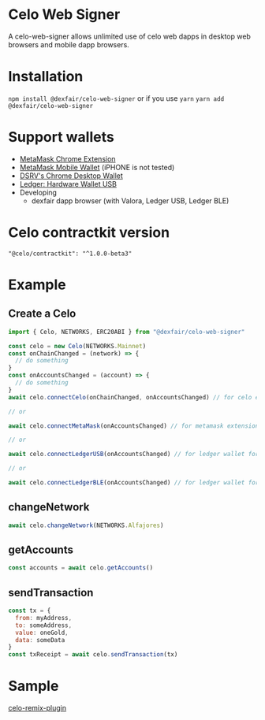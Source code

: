 # Celo Web Signer
A celo-web-signer allows unlimited use of celo web dapps in desktop web browsers and mobile dapp browsers.

# Installation
```npm install @dexfair/celo-web-signer```
or if you use `yarn`
```yarn add @dexfair/celo-web-signer```

# Support wallets
- [MetaMask Chrome Extension](https://chrome.google.com/webstore/detail/metamask/nkbihfbeogaeaoehlefnkodbefgpgknn)
- [MetaMask Mobile Wallet](https://play.google.com/store/apps/details?id=io.metamask) (iPHONE is not tested)
- [DSRV's Chrome Desktop Wallet](https://chrome.google.com/webstore/detail/celo-desktop-wallet/kkilomkmpmkbdnfelcpgckmpcaemjcdh)
- [Ledger: Hardware Wallet USB](https://www.ledger.com/)
- Developing
  - dexfair dapp browser (with Valora, Ledger USB, Ledger BLE)

# Celo contractkit version
```"@celo/contractkit": "^1.0.0-beta3"```

# Example
## Create a Celo
```javascript
import { Celo, NETWORKS, ERC20ABI } from "@dexfair/celo-web-signer"

const celo = new Celo(NETWORKS.Mainnet)
const onChainChanged = (network) => {
  // do something
}
const onAccountsChanged = (account) => {
  // do something
}
await celo.connectCelo(onChainChanged, onAccountsChanged) // for celo extension wallet

// or

await celo.connectMetaMask(onAccountsChanged) // for metamask extension wallet

// or

await celo.connectLedgerUSB(onAccountsChanged) // for ledger wallet for web browsers

// or

await celo.connectLedgerBLE(onAccountsChanged) // for ledger wallet for web browsers
```

## changeNetwork
```javascript
await celo.changeNetwork(NETWORKS.Alfajores)
```

## getAccounts
```javascript
const accounts = await celo.getAccounts()
```

## sendTransaction
```javascript
const tx = {
  from: myAddress,
  to: someAddress,
  value: oneGold,
  data: someData
}
const txReceipt = await celo.sendTransaction(tx)
```

# Sample
[celo-remix-plugin](https://github.com/dexfair/celo-remix-plugin)
